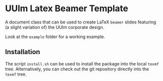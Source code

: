 UUlm Latex Beamer Template
==========================

A document class that can be used to create LaTeX `beamer` slides featuring (a slight variation of) the UUlm corporate design.

Look at the `example` folder for a working example.


Installation
------------

The script `install.sh` can be used to install the package into the local `texmf` tree. Alternatively, you can check out the git repository directly into the `texmf` tree.